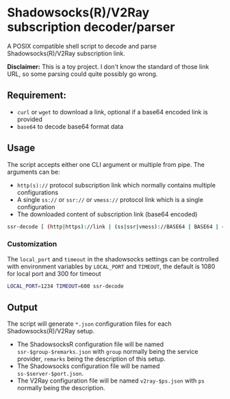 # Shadowsocks(R)/V2Ray subscription decoder/parser

A POSIX compatible shell script to decode and parse Shadowsocks(R)/V2Ray subscription link.

**Disclaimer:** This is a toy project. I don't know the standard of those link URL, so some parsing could quite possibly go wrong.

## Requirement:

- `curl` or `wget` to download a link, optional if a base64 encoded link is provided
- `base64` to decode base64 format data

## Usage

The script accepts either one CLI argument or multiple from pipe. The arguments can be:
- `http(s)://` protocol subscription link which normally contains multiple configurations
- A single `ss://` or `ssr://` or `vmess://` protocol link which is a single configuration
- The downloaded content of subscription link (base64 encoded)

```sh
ssr-decode [ (http|https)://link | (ss|ssr|vmess)://BASE64 | BASE64 | < input.txt ]
```

### Customization

The `local_port` and `timeout` in the shadowsocks settings can be controlled with environment variables by `LOCAL_PORT` and `TIMEOUT`, the default is 1080 for local port and 300 for timeout

```sh
LOCAL_PORT=1234 TIMEOUT=600 ssr-decode
```

## Output

The script will generate `*.json` configuration files for each Shadowsocks(R)/V2Ray setup.

- The ShadowsocksR configuration file will be named `ssr-$group-$remarks.json` with `group` normally being the service provider, `remarks` being the description of this setup.
- The Shadowsocks configuration file will be named `ss-$server-$port.json`.
- The V2Ray configuration file will be named `v2ray-$ps.json` with `ps` normally being the description.
